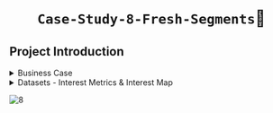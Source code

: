 # <p align="center" style="margin-top: 0px;">  **`Case-Study-8-Fresh-Segments`**🍊

## Project Introduction
<details>
<summary>Business Case</summary>
Fresh Segments is a digital marketing agency that helps other businesses analyse trends in online ad click behaviour for their unique customer base.
Clients share their customer lists with the Fresh Segments team who then aggregate interest metrics and generate a single dataset worth of metrics for further analysis. In particular - the composition and rankings for different interests are provided for each client showing the proportion of their customer list who interacted with online assets related to each interest for each month.
</details>


<details>
<summary> Datasets - Interest Metrics & Interest Map </summary>
The Interest Metrics table contains information about aggregated interest metrics for a specific major client of Fresh Segments which makes up a large proportion of their customer base. Each record in this table represents the performance of a specific interest_id based on the client’s customer base interest measured through clicks and interactions with specific targeted advertising content. 
 
 ---
 | Month | Year | Month_Year | Interest_ID | Composition | Index_Value | Ranking | Percentile_Ranking |
|------:|-----:|-----------|------------:|------------:|------------:|--------:|-------------------:|
|     7 | 2018 |    07-2018 |       32486 |       11.89 |        6.19 |       1 |              99.86 |
|     7 | 2018 |    07-2018 |        6106 |        9.93 |        5.31 |       2 |              99.73 |
|     7 | 2018 |    07-2018 |       18923 |       10.85 |        5.29 |       3 |              99.59 |
|     7 | 2018 |    07-2018 |        6344 |       10.32 |         5.1 |       4 |              99.45 |
|     7 | 2018 |    07-2018 |         100 |       10.77 |        5.04 |       5 |              99.31 |
|     7 | 2018 |    07-2018 |          69 |       10.82 |        5.03 |       6 |              99.18 |
|     7 | 2018 |    07-2018 |          79 |       11.21 |        4.97 |       7 |              99.04 |
|     7 | 2018 |    07-2018 |        6111 |       10.71 |        4.83 |       8 |               98.9 |
|     7 | 2018 |    07-2018 |        6214 |        9.71 |        4.83 |       8 |               98.9 |
|     7 | 2018 |    07-2018 |       19422 |       10.11 |        4.81 |      10 |              98.63 |
 
 
In July 2018, the composition metric is 11.89, meaning that 11.89% of the client’s customer list interacted with the interest interest_id = 32486 - we can link interest_id to a separate mapping table to find the segment name called “Vacation Rental Accommodation Researchers”. The index_value is 6.19, means that the composition value is 6.19x the average composition value for all Fresh Segments clients’ customer for this particular interest in the month of July 2018. The ranking and percentage_ranking relates to the order of index_value records in each month year. 
 
  ---

 The Interest map table links the interest_id with their relevant interest information. 
 
 | id  | interest_name             | interest_summary                                                   | created_at            | last_modified        |
|----:|--------------------------|--------------------------------------------------------------------|-----------------------|----------------------|
| 1   | Fitness Enthusiasts       | Consumers using fitness tracking apps and websites.                | 2016-05-26 14:57:59   | 2018-05-23 11:30:12  |
| 2   | Gamers                    | Consumers researching game reviews and cheat codes.                | 2016-05-26 14:57:59   | 2018-05-23 11:30:12  |
| 3   | Car Enthusiasts           | Readers of automotive news and car reviews.                         | 2016-05-26 14:57:59   | 2018-05-23 11:30:12  |
| 4   | Luxury Retail Researchers | Consumers researching luxury product reviews and gift ideas.        | 2016-05-26 14:57:59   | 2018-05-23 11:30:12  |
| 5   | Brides & Wedding Planners | People researching wedding ideas and vendors.                        | 2016-05-26 14:57:59   | 2018-05-23 11:30:12  |
| 6   | Vacation Planners         | Consumers reading reviews of vacation destinations and accommodations. | 2016-05-26 14:57:59   | 2018-05-23 11:30:13  |
| 7   | Motorcycle Enthusiasts    | Readers of motorcycle news and reviews.                             | 2016-05-26 14:57:59   | 2018-05-23 11:30:13  |
| 8   | Business News Readers     | Readers of online business news content.                            | 2016-05-26 14:57:59   | 2018-05-23 11:30:12  |
| 12  | Thrift Store Shoppers     | Consumers shopping online for clothing at thrift stores and researching locations. | 2016-05-26 14:57:59  | 2018-03-16 13:14:00  |
| 13  | Advertising Professionals | People who read advertising industry news.                          | 2016-05-26 14:57:59   | 2018-05-23 11:30:12  |

</details>



![8](https://user-images.githubusercontent.com/22597020/232243814-f080ffd6-c026-4bc0-85f9-4452be1cc991.png)
